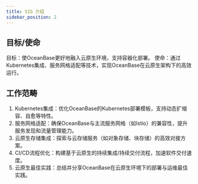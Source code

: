 ```yaml
---
title: SIG 介绍
sidebar_position: 2
---
```


## 目标/使命

目标：使OceanBase更好地融入云原生环境，支持容器化部署。
使命：通过Kubernetes集成、服务网格适配等技术，实现OceanBase在云原生架构下的高效运行。

## 工作范畴

1. Kubernetes集成：优化OceanBase的Kubernetes部署模板，支持动态扩缩容、自愈等特性。
2. 服务网格适配：确保OceanBase与主流服务网格（如Istio）的兼容性，提升服务发现和流量管理能力。
3. 云原生存储集成：探索与云存储服务（如对象存储、块存储）的高效对接方案。
4. CI/CD流程优化：构建基于云原生的持续集成/持续交付流程，加速软件交付速度。
5. 云原生最佳实践：总结并分享OceanBase在云原生环境下的部署与运维最佳实践。